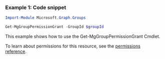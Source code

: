 ### Example 1: Code snippet

```powershellImport-Module Microsoft.Graph.Groups

Get-MgGroupPermissionGrant -GroupId $groupId
```
This example shows how to use the Get-MgGroupPermissionGrant Cmdlet.
To learn about permissions for this resource, see the [permissions reference](/graph/permissions-reference).

